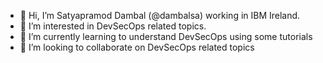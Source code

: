 - 👋 Hi, I’m Satyapramod Dambal (@dambalsa) working in IBM Ireland.
- 👀 I’m interested in DevSecOps related topics.
- 🌱 I’m currently learning to understand DevSecOps using some tutorials
- 💞️ I’m looking to collaborate on DevSecOps related topics

<!---
dambalsa/dambalsa is a ✨ special ✨ repository because its `README.md` (this file) appears on your GitHub profile.
You can click the Preview link to take a look at your changes.
--->
